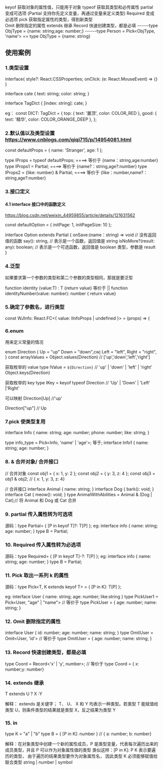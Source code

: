 keyof 获取对象的属性值，只能用于对象
typeof 获取其类型和必传属性
partial 变成可选项 (Partial 支持你先定义变量，再通过变量来定义类型)
Required 变成必选项
pick 获取指定属性的类型，得到新类型  
Omit 删除指定的属性
extends 继承
Record 快速创建类型，都是必填
------type ObjType = {name: string;age: number;}
------type Person = Pick<ObjType, 'name'> == type ObjType = {name: string}

## 使用案例

### 1.类型设置

interface{
style?: React.CSSProperties;
onClick: (e: React.MouseEvent) => {}
}

<!-- 对象定义 -->

interface cate {
text: string;
color: string;
}

interface TagDict {
[index: string]: cate;
}

eg：
const DICT: TagDict = {
top: { text: '置顶', color: COLOR_RED },
good: { text: '精华', color: COLOR_ORANGE_DEEP },
};

### 2.默认值以及类型设置 https://www.cnblogs.com/qiqi715/p/14954081.html

const defaultProps = {
name: 'Stranger',
age: 1
};

type IProps = typeof defaultProps; ====> 等价于 {name：string,age:number}
type IProps1 = Partial<typeof defaultProps>; ====> 等价于 {name?：string,age?:number}
type IProps2 = {like: number} & Partial<typeof defaultProps >; ====> 等价于 {like：number,name?：string,age?:number}

### 3.接口定义

#### 4.1 interface 接口中的函数定义

https://blog.csdn.net/weixin_44959855/article/details/121631562

const defaultOption = {
initPage: 1,
initPageSize: 10
};

interface Option extends Partial<typeof defaultOption> {
onSave:(name：string) => void // 没有返回值的函数
say(): string, // 表示是一个函数，返回值是 string
isNoMore?(result: any): boolean; // 表示是一个可选函数，返回值是 boolean 类型，参数是 result
}

### 4.泛型

如果要求第一个参数的类型和第二个参数的类型相同，那就是要泛型

function identity <T>(value:T) : T {return value}
等价于 ||
function identityNumber(value: number): number { return value}

### 5.确定了参数名，进行类型

const WJInfo: React.FC<{ value: IInfoProps | undefined }> = (props) => {

### 6.enum

用来定义常量的情况

enum Direction {
Up = "up"
Down = "down",cwj
Left = "left",
Right = "right",
}
const arrayValues = Object.values(Direction) // ['up','down','left','right']

获取枚举的 value
type IValue = `${Direction}` // 'up' | 'down' | 'left' | 'right'
Object.keys(Direction)

获取枚举的 key
type IKey = keyof typeof Direction // 'Up' | 'Down' | 'Left' |'Right'

可以映射
Direction[Up] //'up'

Direction["up"] // Up

### 7.pick 使类型复用

interface Info {
name: string;
age: number;
phone: number;
like: string;
}

type info_type = Pick<Info, 'name' | 'age'>;
等于;
interface Info1 {
name: string;
age: number;
}

### 8. & 合并对象/ 合并接口

// 合并对象
const obj1 = { x: 1, y: 2 };
const obj2 = { y: 3, z: 4 };
const obj3 = obj1 & obj2; // { x: 1, y: 3, z: 4}

// 合并接口
interface Animal {
name: string;
}
interface Dog {
bark(): void;
}
interface Cat {
meow(): void;
}
type AnimalWithAbilities = Animal & (Dog | Cat);// 将 Animal 和 Dog 或 Cat 合并

### 9. partial 传入属性转为可选项

源码：type Partial<T>= { [P in keyof T]?: T[P] };
eg:
interface info {
name: string;
age: number;
}
type B = Partial<info>;

### 10. Required 传入属性转为必选项

源码：type Required<T>= { [P in keyof T]-?: T[P] };
eg:
interface info {
name: string;
age: number;
}
type B = Partial<info>;

### 11. Pick 取出一系列 k 的属性

源码：type Pick<T, K extends keyof T> = { [P in K]: T[P] };

eg:
interface User {
name: string;
age: number;
like:string
}
type PickUser1 = Pick<User, "age" | "name">
// 等价于
type PickUser = { age: number; name: string; }

### 12. Omit 删除指定的属性

interface User {
id: number;
age: number;
name: string;
}
type OmitUser = Omit<User, 'id'>
// 等价于
type OmitUser = { age: number; name: string; }

### 13. Record 快速创建类型，都是必填

type Coord = Record<'x' | 'y', number>;
// 等价于
type Coord = { x: number;y: number}

### 14. extends 继承

T extends U ? X :Y

解释： extends 是关键字； T、 U、 X 和 Y 均表示一种类型。若类型 T 能赋值给类型 U，则条件类型的结果就是类型 X，反之结果为类型 Y

### 15. in

type K = "a" | "b"
type B = { [P in K]: number } // { a: number; b: number}

解释：在对象类型中创建一个新的属性成员，P 是类型变量，代表每次遍历出来的成员类型，并且 P 可以作为对象属性值的类型 类似这样：[P in K]: P
K 表示要遍历的类型， 由于遍历的结果类型要作为对象属性名， 因此类型 K 必须能够赋值给联合类型 string | number | symbol
